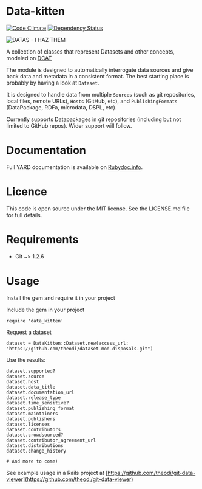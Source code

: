 # Data-kitten

[![Code Climate](https://codeclimate.com/github/theodi/data-kitten.png)](https://codeclimate.com/github/theodi/data-kitten)
[![Dependency Status](https://gemnasium.com/theodi/data-kitten.png)](https://gemnasium.com/theodi/data-kitten)

![DATAS - I HAZ THEM](https://gs1.wac.edgecastcdn.net/8019B6/data.tumblr.com/67399f2b335ef62d562dc9eb41c0db16/tumblr_mmy9g7rA8M1s4aj1ho1_500.jpg)

A collection of classes that represent Datasets and other concepts, modeled on [DCAT](http://www.w3.org/TR/vocab-dcat/)

The module is designed to automatically interrogate data sources and give back data 
and metadata in a consistent format. The best starting place is probably by having a look at `Dataset`.

It is designed to handle data from multiple `Sources` (such as git repositories, local files, remote URLs), 
`Hosts` (GitHub, etc), and `PublishingFormats` (DataPackage, RDFa, microdata, DSPL, etc).

Currently supports Datapackages in git repositories (including but not limited to GitHub repos). 
Wider support will follow.

# Documentation

Full YARD documentation is available on [Rubydoc.info](http://rubydoc.info/github/theodi/data-kitten/master/frames).

# Licence

This code is open source under the MIT license. See the LICENSE.md file for full details.

# Requirements

* Git ~> 1.2.6

# Usage

Install the gem and require it in your project

Include the gem in your project

	require 'data_kitten'
	
Request a dataset
	
	dataset = DataKitten::Dataset.new(access_url: "https://github.com/theodi/dataset-mod-disposals.git")
	
Use the results:

	dataset.supported?
	dataset.source
	dataset.host
	dataset.data_title
	dataset.documentation_url
	dataset.release_type
	dataset.time_sensitive?
	dataset.publishing_format
	dataset.maintainers
	dataset.publishers
	dataset.licenses
	dataset.contributors
	dataset.crowdsourced?
	dataset.contributor_agreement_url
	dataset.distributions
	dataset.change_history
	
	# And more to come!

See example usage in a Rails project at [https://github.com/theodi/git-data-viewer](https://github.com/theodi/git-data-viewer)


